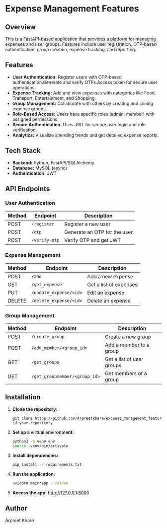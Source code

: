 # Expense Management Features

## Overview
This is a FastAPI-based application that provides a platform for managing expenses and user groups. Features include user registration,
OTP-based authentication, group creation, expense tracking, and reporting.
## Features
- **User Authentication:**  Register users with OTP-based authentication.Generate and verify OTPs.Access token for secure user operations.
- **Expense Tracking:** Add and view expenses with categories like Food, Transport, Entertainment, and Shopping.
- **Group Management:** Collaborate with others by creating and joining expense groups.
- **Role-Based Access:** Users have specific roles (admin, member) with assigned permissions.
- **Secure Authentication:** Uses JWT for secure user login and role verification.
- **Analytics:** Visualize spending trends and get detailed expense reports.

## Tech Stack
- **Backend:** Python, FastAPI/SQLAlchemy
- **Database:** MySQL (async)
- **Authentication:** JWT

## **API Endpoints**

### **User Authentication**
| **Method** | **Endpoint**      | **Description**                 |
|------------|-------------------|---------------------------------|
| POST       | `/register`       | Register a new user             |
| POST       | `/otp`            | Generate an OTP for the user    |
| POST       | `/verify-otp`     | Verify OTP and get JWT          |

### **Expense Management**
| **Method** | **Endpoint**        | **Description**                |
|------------|---------------------|--------------------------------|
| POST       | `/add`              | Add a new expense              |
| GET        | `/get_expense`      | Get a list of expenses         |
| PUT        | `/update_expense/<id>` | Edit an expense               |
| DELETE     | `/delete_expense/<id>` | Delete an expense            |

### **Group Management**
| **Method** | **Endpoint**         | **Description**                |
|------------|----------------------|--------------------------------|
| POST       | `/create_group`      | Create a new group             |
| POST       | `/add_member/<group_id>` | Add a member to a group     |
| GET        | `/get_groups`        | Get a list of user groups      |
| GET        | `/get_groupmember/<group_id>` | Get members of a group |

 

## Installation

1. **Clone the repository:**
   ```bash
   git clone https://github.com/Arpreetkhare/expense_management_features.git
   cd your-repository

2. **Set up a virtual environment:**
     ```bash
     python3 -m venv env
     source .venv/bin/activate
   
4. **Install dependencies:**
     ```bash
     pip install -r requirements.txt

5. **Run the application:**
      ```bash
      uvicorn main:app --reload
6. **Access the app:** 
   http://127.0.0.1:8000

## Author 
  Arpreet Khare
 

   
